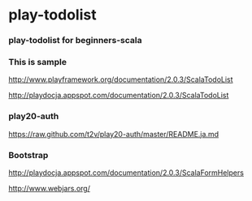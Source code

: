 play-todolist
=============

### play-todolist for beginners-scala

### This is sample

http://www.playframework.org/documentation/2.0.3/ScalaTodoList

http://playdocja.appspot.com/documentation/2.0.3/ScalaTodoList

### play20-auth

https://raw.github.com/t2v/play20-auth/master/README.ja.md

### Bootstrap

http://playdocja.appspot.com/documentation/2.0.3/ScalaFormHelpers

http://www.webjars.org/



